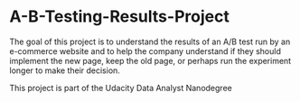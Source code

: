 # A-B-Testing-Results-Project

The goal of this project is to understand the results of an A/B test run by an e-commerce website and to help the company understand if they should implement the new page, keep the old page, or perhaps run the experiment longer to make their decision.

This project is part of the Udacity Data Analyst Nanodegree
